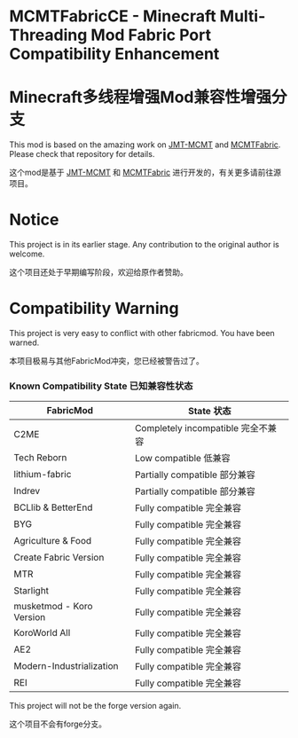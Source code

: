 # MCMTFabricCE - Minecraft Multi-Threading Mod Fabric Port Compatibility Enhancement
# Minecraft多线程增强Mod兼容性增强分支
This mod is based on the amazing work on [JMT-MCMT](https://github.com/jediminer543/JMT-MCMT) and [MCMTFabric](https://github.com/himekifee/MCMTFabric). Please check that repository for details.

这个mod是基于 [JMT-MCMT](https://github.com/jediminer543/JMT-MCMT) 和 [MCMTFabric](https://github.com/himekifee/MCMTFabric) 进行开发的，有关更多请前往源项目。
# Notice
This project is in its earlier stage. Any contribution to the original author is welcome.

这个项目还处于早期编写阶段，欢迎给原作者赞助。

# Compatibility Warning
This project is very easy to conflict with other fabricmod. You have been warned.

本项目极易与其他FabricMod冲突，您已经被警告过了。
### Known Compatibility State 已知兼容性状态
| FabricMod                | State 状态                      |
|--------------------------|-------------------------------|
| C2ME                     | Completely incompatible 完全不兼容 |
| Tech Reborn              | Low compatible 低兼容            |
| lithium-fabric           | Partially compatible 部分兼容     |
| Indrev                   | Partially compatible 部分兼容     |
| BCLlib & BetterEnd       | Fully compatible 完全兼容         |
| BYG                      | Fully compatible 完全兼容         |
| Agriculture & Food       | Fully compatible 完全兼容         |
| Create Fabric Version    | Fully compatible 完全兼容         |
| MTR                      | Fully compatible 完全兼容         |
| Starlight                | Fully compatible 完全兼容         |
| musketmod - Koro Version | Fully compatible 完全兼容         |
| KoroWorld All            | Fully compatible 完全兼容         |
| AE2                      | Fully compatible 完全兼容         |
| Modern-Industrialization | Fully compatible 完全兼容         |
| REI                      | Fully compatible 完全兼容         |

This project will not be the forge version again.

这个项目不会有forge分支。